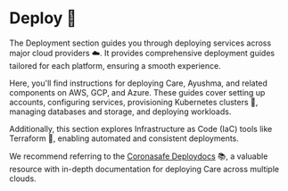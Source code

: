 # Deploy 🚀

The Deployment section guides you through deploying services across major cloud providers ☁️. It provides comprehensive deployment guides tailored for each platform, ensuring a smooth experience.

Here, you'll find instructions for deploying Care, Ayushma, and related components on AWS, GCP, and Azure. These guides cover setting up accounts, configuring services, provisioning Kubernetes clusters 🐳, managing databases and storage, and deploying workloads.

Additionally, this section explores Infrastructure as Code (IaC) tools like Terraform 🤖, enabling automated and consistent deployments.

We recommend referring to the [Coronasafe Deploydocs](https://deploydocs.coronasafe.network/) 📚, a valuable resource with in-depth documentation for deploying Care across multiple clouds.

